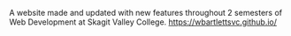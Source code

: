 A website made and updated with new features throughout 2 semesters of Web Development at Skagit Valley College.
https://wbartlettsvc.github.io/
